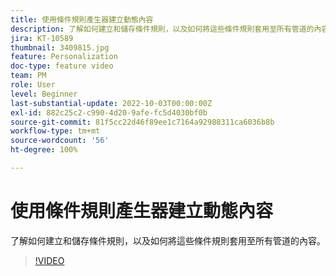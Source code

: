 ```yaml
---
title: 使用條件規則產生器建立動態內容
description: 了解如何建立和儲存條件規則，以及如何將這些條件規則套用至所有管道的內容。
jira: KT-10589
thumbnail: 3409815.jpg
feature: Personalization
doc-type: feature video
team: PM
role: User
level: Beginner
last-substantial-update: 2022-10-03T00:00:00Z
exl-id: 882c25c2-c990-4d20-9afe-fc5d4030bf0b
source-git-commit: 81f5cc22d46f89ee1c7164a92988311ca6036b8b
workflow-type: tm+mt
source-wordcount: '56'
ht-degree: 100%

---
```


# 使用條件規則產生器建立動態內容

了解如何建立和儲存條件規則，以及如何將這些條件規則套用至所有管道的內容。

>[!VIDEO](https://video.tv.adobe.com/v/3409815?quality=12&learn=on)

